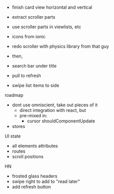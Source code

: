 - finish card view horizontal and vertical
- extract scroller parts
- use scroller parts in viewlists, etc

- icons from ionic

- redo scroller with physics library from that guy
- then,
- search bar under title
- pull to refresh
- swipe list items to side

roadmap
- dont use omniscient, take out pieces of it
  - direct integration with react, but
  - pre-mixed in:
    - cursor shouldComponentUpdate
- stores

UI state
- all elements attributes
- routes
- scroll positions

HN
- frosted glass headers
- swipe right to add to "read later"
- add refresh button